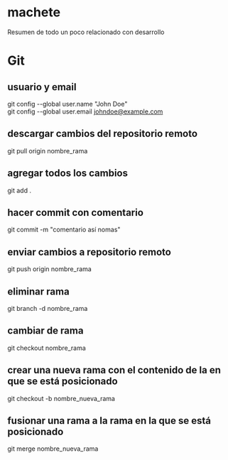 # machete
Resumen de todo un poco relacionado con desarrollo

# Git

## usuario y email
git config --global user.name "John Doe" <br/>
git config --global user.email johndoe@example.com

## descargar cambios del repositorio remoto
git pull origin nombre_rama

## agregar todos los cambios
git add .

## hacer commit con comentario
git commit -m "comentario así nomas"

## enviar cambios a repositorio remoto
git push origin nombre_rama

## eliminar rama
git branch -d nombre_rama

## cambiar de rama
git checkout nombre_rama

## crear una nueva rama con el contenido de la en que se está posicionado
git checkout -b nombre_nueva_rama

## fusionar una rama a la rama en la que se está posicionado
git merge nombre_nueva_rama
